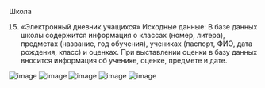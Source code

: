 Школа

15. «Электронный дневник учащихся»
Исходные данные:
В базе данных школы содержится информация о классах (номер, литера), 
предметах (название, год обучения), учениках (паспорт, ФИО, дата рождения, 
класс) и оценках. При выставлении оценки в базу данных вносится информация об 
ученике, оценке, предмете и дате. 

![image](https://github.com/marizovAlexey/dotnet-2023/assets/91081011/2c6a5f27-af86-4ceb-84f4-264c6d2edd78)
![image](https://github.com/marizovAlexey/dotnet-2023/assets/91081011/76c50135-5583-464b-a0ab-f4a3511c9e64)
![image](https://github.com/marizovAlexey/dotnet-2023/assets/91081011/e2131d70-81d1-42b3-b292-e042192d35d0)
![image](https://github.com/marizovAlexey/dotnet-2023/assets/91081011/18075c25-3ddc-4ef6-805c-36707dc62970)
![image](https://github.com/marizovAlexey/dotnet-2023/assets/91081011/dfe03b33-2c1c-4b18-9bab-a9113877bf7f)

